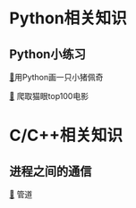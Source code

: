 # Python相关知识
## Python小练习

[🔎](docs/Python/shehuiren.py)用Python画一只小猪佩奇

[🔎](docs/Python/爬取猫眼top100电影) 爬取猫眼top100电影

# C/C++相关知识
## 进程之间的通信
[🔎]() 管道
